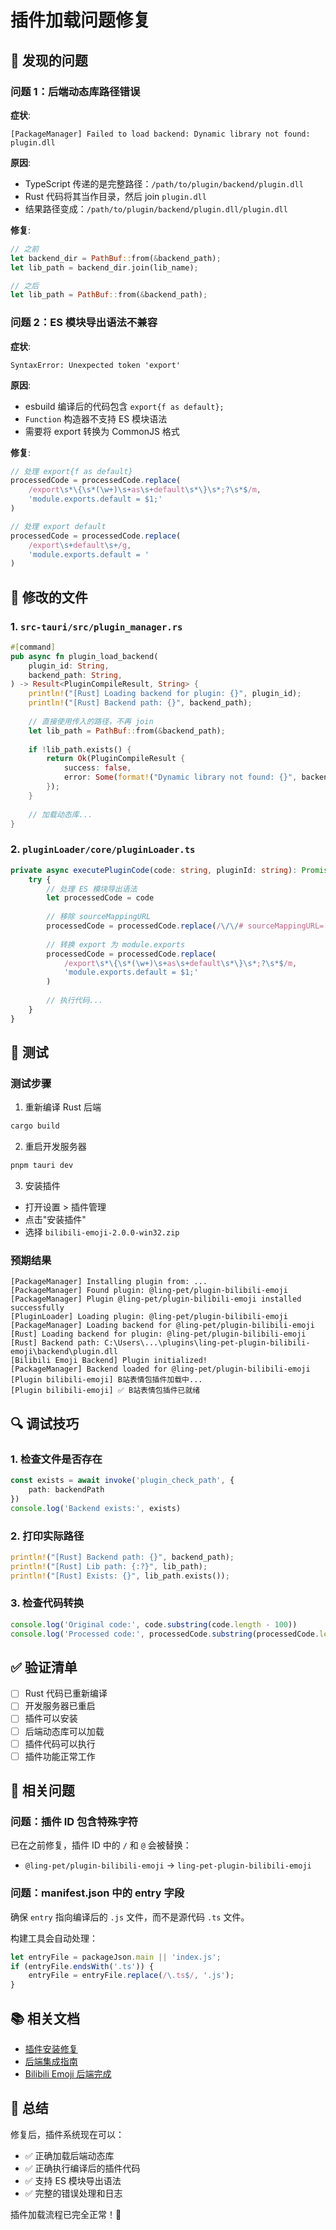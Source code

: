# 插件加载问题修复

## 🐛 发现的问题

### 问题 1：后端动态库路径错误

**症状**:
```
[PackageManager] Failed to load backend: Dynamic library not found: plugin.dll
```

**原因**:
- TypeScript 传递的是完整路径：`/path/to/plugin/backend/plugin.dll`
- Rust 代码将其当作目录，然后 join `plugin.dll`
- 结果路径变成：`/path/to/plugin/backend/plugin.dll/plugin.dll`

**修复**:
```rust
// 之前
let backend_dir = PathBuf::from(&backend_path);
let lib_path = backend_dir.join(lib_name);

// 之后
let lib_path = PathBuf::from(&backend_path);
```

### 问题 2：ES 模块导出语法不兼容

**症状**:
```
SyntaxError: Unexpected token 'export'
```

**原因**:
- esbuild 编译后的代码包含 `export{f as default};`
- `Function` 构造器不支持 ES 模块语法
- 需要将 export 转换为 CommonJS 格式

**修复**:
```typescript
// 处理 export{f as default}
processedCode = processedCode.replace(
    /export\s*\{\s*(\w+)\s+as\s+default\s*\}\s*;?\s*$/m,
    'module.exports.default = $1;'
)

// 处理 export default
processedCode = processedCode.replace(
    /export\s+default\s+/g,
    'module.exports.default = '
)
```

## 📝 修改的文件

### 1. `src-tauri/src/plugin_manager.rs`

```rust
#[command]
pub async fn plugin_load_backend(
    plugin_id: String,
    backend_path: String,
) -> Result<PluginCompileResult, String> {
    println!("[Rust] Loading backend for plugin: {}", plugin_id);
    println!("[Rust] Backend path: {}", backend_path);
    
    // 直接使用传入的路径，不再 join
    let lib_path = PathBuf::from(&backend_path);
    
    if !lib_path.exists() {
        return Ok(PluginCompileResult {
            success: false,
            error: Some(format!("Dynamic library not found: {}", backend_path)),
        });
    }
    
    // 加载动态库...
}
```

### 2. `pluginLoader/core/pluginLoader.ts`

```typescript
private async executePluginCode(code: string, pluginId: string): Promise<PluginDefinition> {
    try {
        // 处理 ES 模块导出语法
        let processedCode = code
        
        // 移除 sourceMappingURL
        processedCode = processedCode.replace(/\/\/# sourceMappingURL=.*/g, '')
        
        // 转换 export 为 module.exports
        processedCode = processedCode.replace(
            /export\s*\{\s*(\w+)\s+as\s+default\s*\}\s*;?\s*$/m,
            'module.exports.default = $1;'
        )
        
        // 执行代码...
    }
}
```

## 🧪 测试

### 测试步骤

1. 重新编译 Rust 后端
```bash
cargo build
```

2. 重启开发服务器
```bash
pnpm tauri dev
```

3. 安装插件
- 打开设置 > 插件管理
- 点击"安装插件"
- 选择 `bilibili-emoji-2.0.0-win32.zip`

### 预期结果

```
[PackageManager] Installing plugin from: ...
[PackageManager] Found plugin: @ling-pet/plugin-bilibili-emoji
[PackageManager] Plugin @ling-pet/plugin-bilibili-emoji installed successfully
[PluginLoader] Loading plugin: @ling-pet/plugin-bilibili-emoji
[PackageManager] Loading backend for @ling-pet/plugin-bilibili-emoji
[Rust] Loading backend for plugin: @ling-pet/plugin-bilibili-emoji
[Rust] Backend path: C:\Users\...\plugins\ling-pet-plugin-bilibili-emoji\backend\plugin.dll
[Bilibili Emoji Backend] Plugin initialized!
[PackageManager] Backend loaded for @ling-pet/plugin-bilibili-emoji
[Plugin bilibili-emoji] B站表情包插件加载中...
[Plugin bilibili-emoji] ✅ B站表情包插件已就绪
```

## 🔍 调试技巧

### 1. 检查文件是否存在

```typescript
const exists = await invoke('plugin_check_path', { 
    path: backendPath 
})
console.log('Backend exists:', exists)
```

### 2. 打印实际路径

```rust
println!("[Rust] Backend path: {}", backend_path);
println!("[Rust] Lib path: {:?}", lib_path);
println!("[Rust] Exists: {}", lib_path.exists());
```

### 3. 检查代码转换

```typescript
console.log('Original code:', code.substring(code.length - 100))
console.log('Processed code:', processedCode.substring(processedCode.length - 100))
```

## ✅ 验证清单

- [ ] Rust 代码已重新编译
- [ ] 开发服务器已重启
- [ ] 插件可以安装
- [ ] 后端动态库可以加载
- [ ] 插件代码可以执行
- [ ] 插件功能正常工作

## 🎯 相关问题

### 问题：插件 ID 包含特殊字符

已在之前修复，插件 ID 中的 `/` 和 `@` 会被替换：
- `@ling-pet/plugin-bilibili-emoji` → `ling-pet-plugin-bilibili-emoji`

### 问题：manifest.json 中的 entry 字段

确保 `entry` 指向编译后的 `.js` 文件，而不是源代码 `.ts` 文件。

构建工具会自动处理：
```javascript
let entryFile = packageJson.main || 'index.js';
if (entryFile.endsWith('.ts')) {
    entryFile = entryFile.replace(/\.ts$/, '.js');
}
```

## 📚 相关文档

- [插件安装修复](PLUGIN_INSTALL_FIX.md)
- [后端集成指南](PLUGIN_BACKEND_INTEGRATION.md)
- [Bilibili Emoji 后端完成](BILIBILI_EMOJI_BACKEND_COMPLETE.md)

## 🎊 总结

修复后，插件系统现在可以：
- ✅ 正确加载后端动态库
- ✅ 正确执行编译后的插件代码
- ✅ 支持 ES 模块导出语法
- ✅ 完整的错误处理和日志

插件加载流程已完全正常！🚀
